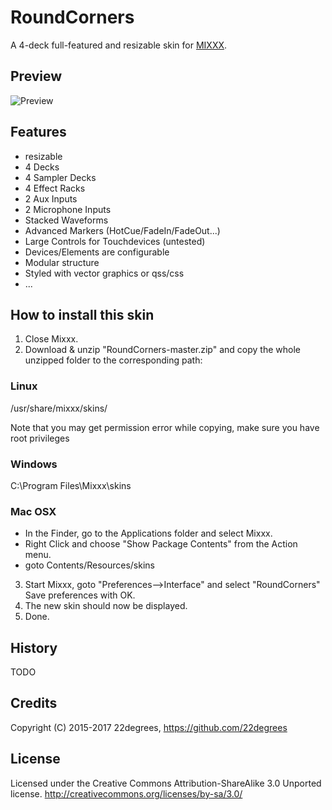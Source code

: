 # RoundCorners
A 4-deck full-featured and resizable skin for [MIXXX](https://github.com/mixxxdj/mixxx).

## Preview 

![Preview](https://user-images.githubusercontent.com/1731355/31903926-04d6785e-b82a-11e7-8a9b-e641e325bf76.jpg)

## Features

- resizable
- 4 Decks
- 4 Sampler Decks
- 4 Effect Racks
- 2 Aux Inputs
- 2 Microphone Inputs
- Stacked Waveforms
- Advanced Markers (HotCue/FadeIn/FadeOut...)
- Large Controls for Touchdevices (untested)
- Devices/Elements are configurable
- Modular structure
- Styled with vector graphics or qss/css
- ...

## How to install this skin

1. Close Mixxx.
2. Download & unzip "RoundCorners-master.zip" and copy the whole unzipped folder to the corresponding path:

### Linux
/usr/share/mixxx/skins/

Note that you may get permission error while copying,
make sure you have root privileges

### Windows
C:\Program Files\Mixxx\skins

### Mac OSX
- In the Finder, go to the Applications folder and select Mixxx.
- Right Click and choose "Show Package Contents" from the Action menu.
- goto Contents/Resources/skins


3. Start Mixxx, goto "Preferences-->Interface" and select "RoundCorners"
   Save preferences with OK.
4. The new skin should now be displayed.
5. Done.

## History

TODO

## Credits

Copyright (C) 2015-2017 22degrees, https://github.com/22degrees

## License

Licensed under the Creative Commons Attribution-ShareAlike 3.0 Unported license.
http://creativecommons.org/licenses/by-sa/3.0/